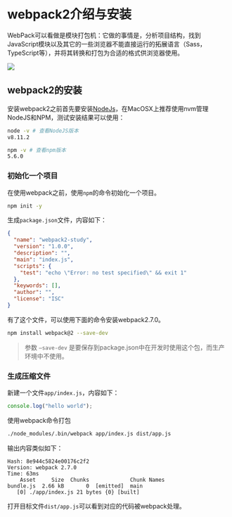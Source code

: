 # webpack2介绍与安装

WebPack可以看做是模块打包机：它做的事情是，分析项目结构，找到JavaScript模块以及其它的一些浏览器不能直接运行的拓展语言（Sass，TypeScript等），并将其转换和打包为合适的格式供浏览器使用。

![](/assets/webpack2/what-is-webpack.png)

## webpack2的安装

安装webpack2之前首先要安装[NodeJs](https://nodejs.org/zh-cn/)，在MacOSX上推荐使用nvm管理NodeJS和NPM，测试安装结果可以使用：

```bash
node -v # 查看NodeJS版本
v8.11.2

npm -v # 查看npm版本
5.6.0
```

### 初始化一个项目

在使用webpack之前，使用`npm`的命令初始化一个项目。

```bash
npm init -y
```

生成`package.json`文件，内容如下：

```json
{
  "name": "webpack2-study",
  "version": "1.0.0",
  "description": "",
  "main": "index.js",
  "scripts": {
    "test": "echo \"Error: no test specified\" && exit 1"
  },
  "keywords": [],
  "author": "",
  "license": "ISC"
}
```

有了这个文件，可以使用下面的命令安装webpack2.7.0。

```bash
npm install webpack@2 --save-dev
```

> 参数 `–save-dev` 是要保存到package.json中在开发时使用这个包，而生产环境中不使用。

### 生成压缩文件

新建一个文件`app/index.js`，内容如下：

```javascript
console.log("hello world");
```

使用webpack命令打包

```bash
./node_modules/.bin/webpack app/index.js dist/app.js
```

输出内容类似如下：

```text
Hash: 8e944c5824e00176c2f2
Version: webpack 2.7.0
Time: 63ms
    Asset     Size  Chunks             Chunk Names
bundle.js  2.66 kB       0  [emitted]  main
   [0] ./app/index.js 21 bytes {0} [built]
```

打开目标文件`dist/app.js`可以看到对应的代码被webpack处理。
